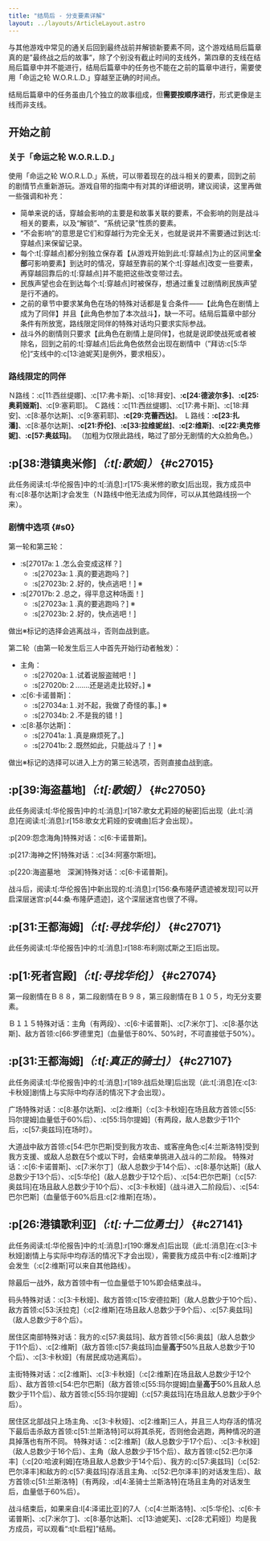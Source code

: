 ```yaml
---
title: "结局后 - 分支要素详解"
layout: ../layouts/ArticleLayout.astro
---
```


与其他游戏中常见的通关后回到最终战前并解锁新要素不同，这个游戏结局后篇章真的是”最终战之后的故事“，除了个别没有截止时间的支线外，第四章的支线在结局后篇章中并不能进行，结局后篇章中的任务也不能在之前的篇章中进行，需要使用「命运之轮 W.O.R.L.D.」穿越至正确的时间点。

结局后篇章中的任务虽由几个独立的故事组成，但**需要按顺序进行**，形式更像是主线而非支线。


## 开始之前

### 关于「命运之轮 W.O.R.L.D.」

使用「命运之轮 W.O.R.L.D.」系统，可以带着现在的战斗相关的要素，回到之前的剧情节点重新游玩。游戏自带的指南中有对其的详细说明，建议阅读，这里再做一些强调和补充：

* 简单来说的话，穿越会影响的主要是和故事关联的要素，不会影响的则是战斗相关的要素，以及“解锁”、“系统记录”性质的要素。
* “不会影响”的意思是它们和穿越行为完全无关，也就是说并不需要通过到达:t[:穿越点]来保留记录。
* 每个:t[:穿越点]都分别独立保存着【从游戏开始到此:t[:穿越点]为止的区间里**全部**可影响要素】到达时的情况，穿越至靠前的某个:t[:穿越点]改变一些要素，再穿越回靠后的:t[:穿越点]并不能把这些改变带过去。
* 民族声望也会在到达每个:t[:穿越点]时被保存，想通过重复过剧情刷民族声望是行不通的。
* 之前的章节中要求某角色在场的特殊对话都是复合条件——【此角色在剧情上成为了同伴】并且【此角色参加了本次战斗】，缺一不可。结局后篇章中部分条件有所放宽，路线限定同伴的特殊对话均只要求实际参战。
* 战斗外的剧情则只要求【此角色在剧情上是同伴】，也就是说即使战死或者被除名，回到之前的:t[:穿越点]后此角色依然会出现在剧情中（”拜访:c[5:华伦]“支线中的:c[13:迪妮芙]是例外，要求相反）。

### 路线限定的同伴

Ｎ路线：:c[11:西丝缇娜]、:c[17:弗卡斯]、:c[18:拜安]、**:c[24:德波尔多]**、**:c[25:奥莉娅斯]**、:c[9:塞莉耶]。
Ｃ路线：:c[11:西丝缇娜]、:c[17:弗卡斯]、:c[18:拜安]、:c[8:基尔达斯]、:c[9:塞莉耶]、**:c[29:克蕾西达]**。
Ｌ路线：**:c[23:扎潘]**、:c[8:基尔达斯]、**:c[21:乔伦]**、**:c[33:拉维妮丝]**、**:c[2:维斯]**、**:c[22:奥克修妮]**、**:c[57:奥兹玛]**。
（加粗为仅限此路线，略过了部分无剧情的大众脸角色。）


## :p[38:港镇奥米修]*（:t[:歌姬]）* {#c27015} <!--DLC_0-->

此任务阅读:t[:华伦报告]中的:t[:消息]:r[175:奥米修的歌女]后出现，我方成员中有:c[8:基尔达斯]才会发生（Ｎ路线中他无法成为同伴，可以从其他路线拐一个来）。

### 剧情中选项 {#s0}

第一轮和第**三**轮：
* :s[27017a:１.怎么会变成这样？]
  * :s[27023a:１.真的要逃跑吗？]
  * :s[27023b:２.好的，快点逃吧！] ※
* :s[27017b:２.总之，得平息这种场面！]
  * :s[27023a:１.真的要逃跑吗？] ※
  * :s[27023b:２.好的，快点逃吧！]

做出※标记的选择会逃离战斗，否则血战到底。

第二轮（由第一轮发生后三人中首先开始行动者触发）：
* 主角：
  * :s[27020a:１.试着说服盗贼吧！]
  * :s[27020b:２.……还是逃走比较好。] ※
* :c[6:卡诺普斯]：
  * :s[27034a:１.对不起，我做了奇怪的事。] ※
  * :s[27034b:２.不是我的错！]
* :c[8:基尔达斯]：
  * :s[27041a:１.真是麻烦死了。]
  * :s[27041b:２.既然如此，只能战斗了！] ※

做出※标记的选择可以进入上方的第三轮选项，否则直接血战到底。


## :p[39:海盗墓地]*（:t[:歌姬]）* {#c27050} <!--DLC_36-->

此任务阅读:t[:华伦报告]中的:t[:消息]:r[187:歌女尤莉娅的秘密]后出现（此:t[:消息]在阅读:t[:消息]:r[158:歌女尤莉娅的安魂曲]后才会出现）。

:p[209:怨念海角]特殊对话：:c[6:卡诺普斯]。

:p[217:海神之怀]特殊对话：:c[34:阿塞尔斯坦]。

:p[220:海盗墓地　深渊]特殊对话：:c[6:卡诺普斯]。

战斗后，阅读:t[:华伦报告]中新出现的:t[:消息]:r[156:桑布隆萨遗迹被发现]可以开启深层迷宫:p[44:桑·布隆萨遗迹]，这个深层迷宫也很了不得。


## :p[31:王都海姆]*（:t[:寻找华伦]）* {#c27071} <!--DLC_60-->

此任务阅读:t[:华伦报告]中的:t[:消息]:r[188:布利刚忒斯之王]后出现。


## :p[1:死者宫殿]*（:t[:寻找华伦]）* {#c27074} <!--DLC_63-->

第一段剧情在Ｂ８８，第二段剧情在Ｂ９８，第三段剧情在Ｂ１０５，均无分支要素。

Ｂ１１５特殊对话：主角（有两段）、:c[6:卡诺普斯]、:c[7:米尔丁]、:c[8:基尔达斯]、敌方首领:c[66:罗德里克]（血量低于80%、50%时，不可直接低于50%）。


## :p[31:王都海姆]*（:t[:真正的骑士]）* {#c27107} <!--DLC_90-->

此任务阅读:t[:华伦报告]中的:t[:消息]:r[189:战后处理]后出现（此:t[:消息]在:c[3:卡秋娅]剧情上与实际中均存活的情况下才会出现）。

广场特殊对话：:c[8:基尔达斯]、:c[2:维斯]（:c[3:卡秋娅]在场且敌方首领:c[55:玛尔提姆]血量低于60%后）、:c[55:玛尔提姆]（有两段，敌人总数少于11个后，:c[57:奥兹玛]在场时）。

大道战中敌方首领:c[54:巴尔巴斯]受到我方攻击、或客座角色:c[4:兰斯洛特]受到我方支援、或敌人总数在5个或以下时，会结束单挑进入战斗的二阶段。
特殊对话：:c[6:卡诺普斯]、:c[7:米尔丁]（敌人总数少于14个后）、:c[8:基尔达斯]（敌人总数少于13个后）、:c[5:华伦]（敌人总数少于12个后）、:c[54:巴尔巴斯]（:c[57:奥兹玛]在场且敌人总数少于10个后）、:c[3:卡秋娅]（战斗进入二阶段后）、:c[54:巴尔巴斯]（血量低于60%后且:c[2:维斯]在场）。


## :p[26:港镇歌利亚]*（:t[:十二位勇士]）* {#c27141} <!--DLC_120-->

此任务阅读:t[:华伦报告]中的:t[:消息]:r[190:爆发点]后出现（此:t[:消息]在:c[3:卡秋娅]剧情上与实际中均存活的情况下才会出现），需要我方成员中有:c[2:维斯]才会发生（:c[2:维斯]可以来自其他路线）。

除最后一战外，敌方首领中有一位血量低于10%即会结束战斗。

码头特殊对话：:c[3:卡秋娅]、敌方首领:c[15:安德拉斯]（敌人总数少于10个后）、敌方首领:c[53:沃拉克]（:c[2:维斯]在场且敌人总数少于9个后）、:c[57:奥兹玛]（敌人总数少于8个后）。

居住区南部特殊对话：我方的:c[57:奥兹玛]、敌方首领:c[56:奥兹]（敌人总数少于11个后）、:c[2:维斯]（敌方首领:c[57:奥兹玛]血量**高于**50%且敌人总数少于10个后）、:c[3:卡秋娅]（有居民成功逃离后）。

主街特殊对话：:c[2:维斯]、:c[3:卡秋娅]（:c[2:维斯]在场且敌人总数少于12个后）、敌方首领:c[54:巴尔巴斯]（敌方首领:c[55:玛尔提姆]血量**高于**50%且敌人总数少于11个后）、敌方首领:c[55:玛尔提姆]（:c[57:奥兹玛]在场且敌人总数少于9个后）。

居住区北部战只上场主角、:c[3:卡秋娅]、:c[2:维斯]三人，并且三人均存活的情况下最后击杀敌方首领:c[51:兰斯洛特]可以将其杀死，否则他会逃跑，两种情况的道具掉落也有所不同。
特殊对话：:c[2:维斯]（敌人总数少于17个后）、:c[3:卡秋娅]（敌人总数少于16个后）、主角（敌人总数少于15个后）、敌方首领:c[52:巴尔泽丰]（:c[20:哈波利姆]在场且敌人总数少于14个后）、我方的:c[57:奥兹玛]（:c[52:巴尔泽丰]和敌方的:c[57:奥兹玛]存活且主角、:c[52:巴尔泽丰]的对话发生后）、敌方首领:c[51:兰斯洛特]（有两段，:d[4:圣骑士兰斯洛特]在场且主角的对话发生后，血量低于60%后）。

战斗结束后，如果来自:l[4:泽诺比亚]的7人（:c[4:兰斯洛特]、:c[5:华伦]、:c[6:卡诺普斯]、:c[7:米尔丁]、:c[8:基尔达斯]、:c[13:迪妮芙]、:c[28:尤莉娅]）均是我方成员，可以观看“:t[t:启程]”结局。
